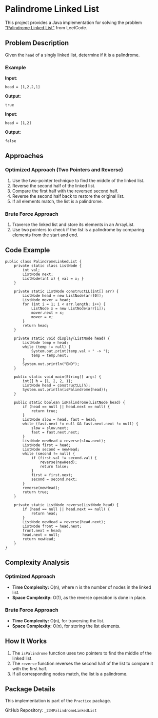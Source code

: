 # Palindrome Linked List

This project provides a Java implementation for solving the problem ["Palindrome Linked List"](https://leetcode.com/problems/palindrome-linked-list/description/) from LeetCode.

## Problem Description
Given the `head` of a singly linked list, determine if it is a palindrome.

### Example

**Input:**
```text[]
head = [1,2,2,1]
```
**Output:**
```text[]
true
```

**Input:**
```text[]
head = [1,2]
```
**Output:**
```text[]
false
```

## Approaches
### Optimized Approach (Two Pointers and Reverse)
1. Use the two-pointer technique to find the middle of the linked list.
2. Reverse the second half of the linked list.
3. Compare the first half with the reversed second half.
4. Reverse the second half back to restore the original list.
5. If all elements match, the list is a palindrome.

### Brute Force Approach
1. Traverse the linked list and store its elements in an ArrayList.
2. Use two pointers to check if the list is a palindrome by comparing elements from the start and end.

## Code Example
```java[]
public class PalindromeLinkedList {
    private static class ListNode {
        int val;
        ListNode next;
        ListNode(int x) { val = x; }
    }

    private static ListNode constructLL(int[] arr) {
        ListNode head = new ListNode(arr[0]);
        ListNode mover = head;
        for (int i = 1; i < arr.length; i++) {
            ListNode x = new ListNode(arr[i]);
            mover.next = x;
            mover = x;
        }
        return head;
    }

    private static void display(ListNode head) {
        ListNode temp = head;
        while (temp != null) {
            System.out.print(temp.val + " -> ");
            temp = temp.next;
        }
        System.out.println("END");
    }

    public static void main(String[] args) {
        int[] h = {1, 2, 2, 1};
        ListNode head = constructLL(h);
        System.out.println(isPalindrome(head));
    }

    public static boolean isPalindrome(ListNode head) {
        if (head == null || head.next == null) {
            return true;
        }
        ListNode slow = head, fast = head;
        while (fast.next != null && fast.next.next != null) {
            slow = slow.next;
            fast = fast.next.next;
        }
        ListNode newHead = reverse(slow.next);
        ListNode first = head;
        ListNode second = newHead;
        while (second != null) {
            if (first.val != second.val) {
                reverse(newHead);
                return false;
            }
            first = first.next;
            second = second.next;
        }
        reverse(newHead);
        return true;
    }

    private static ListNode reverse(ListNode head) {
        if (head == null || head.next == null) {
            return head;
        }
        ListNode newHead = reverse(head.next);
        ListNode front = head.next;
        front.next = head;
        head.next = null;
        return newHead;
    }
}
```

## Complexity Analysis
### Optimized Approach
- **Time Complexity:** O(n), where n is the number of nodes in the linked list.
- **Space Complexity:** O(1), as the reverse operation is done in place.

### Brute Force Approach
- **Time Complexity:** O(n), for traversing the list.
- **Space Complexity:** O(n), for storing the list elements.

## How It Works
1. The `isPalindrome` function uses two pointers to find the middle of the linked list.
2. The `reverse` function reverses the second half of the list to compare it with the first half.
3. If all corresponding nodes match, the list is a palindrome.

## Package Details
This implementation is part of the `Practice` package.

GitHub Repository: `_234PalindromeLinkedList`
